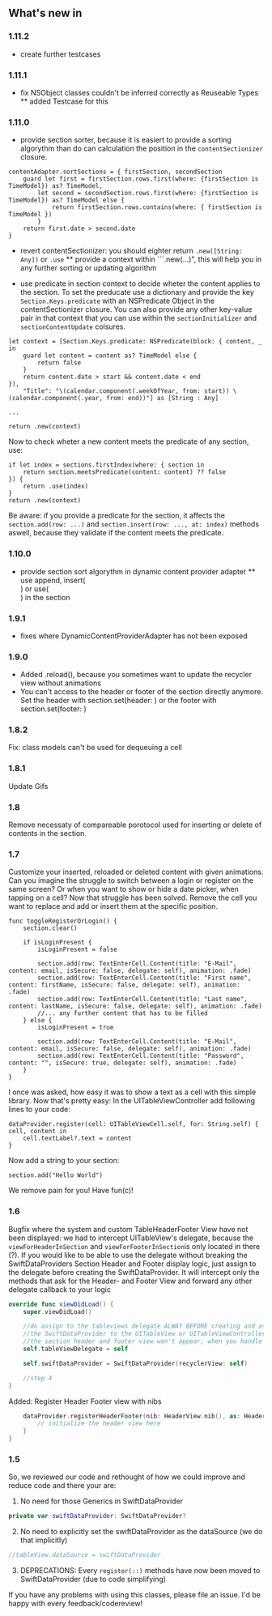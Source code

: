 ## What's new in

### 1.11.2

* create further testcases

### 1.11.1 

* fix NSObject classes couldn't be inferred correctly as Reuseable Types
** added Testcase for this

### 1.11.0

* provide section sorter, because it is easiert to provide a sorting algorythm than do can calculation the position in the ```contentSectionizer``` closure.
```
contentAdapter.sortSections = { firstSection, secondSection
    guard let first = firstSection.rows.first(where: {firstSection is TimeModel}) as? TimeModel,
        let second = secondSection.rows.first(where: {firstSection is TimeModel}) as? TimeModel else {
            return firstSection.rows.contains(where: { firstSection is TimeModel })
        }
    return first.date > second.date
}
```
* revert contentSectionizer: you should eighter return ```.new([String: Any])``` or ```.use```
** provide a context within ```.new(...)", this will help you in any further sorting or updating algorithm

* use predicate in section context to decide wheter the content applies to the section. To set the preducate use a dictionary and provide the key ```Section.Keys.predicate``` with an NSPredicate Object in the contentSectionizer closure. You can also provide any other key-value pair in that context that you can use within the ```sectionInitializer``` and ```sectionContentUpdate``` colsures.

```
let context = [Section.Keys.predicate: NSPredicate(block: { content, _ in
    guard let content = content as? TimeModel else {
        return false
    }
    return content.date > start && content.date < end
}), 
    "Title": "\(calendar.component(.weekOfYear, from: start)) \(calendar.component(.year, from: end))"] as [String : Any]

...

return .new(context)
```
Now to check wheter a new content meets the predicate of any section, use:
```
if let index = sections.firstIndex(where: { section in
    return section.meetsPredicate(content: content) ?? false
}) {
    return .use(index)
}
return .new(context)
```

Be aware: if you provide a predicate for the section, it affects the ```section.add(row: ...)``` and ```section.insert(row: ..., at: index)``` methods aswell, because they validate if the content meets the predicate.

### 1.10.0

* provide section sort algorythm in dynamic content provider adapter
** use append, insert(<section index>) or use(<section index>) in the section 

### 1.9.1

* fixes where DynamicContentProviderAdapter has not been exposed

### 1.9.0

* Added .reload(), because you sometimes want to update the recycler view without animations
* You can't access to the header or footer of the section directly anymore. Set the header with section.set(header: <Any type or model>) or the footer with section.set(footer: <Any type or model>)

### 1.8.2

Fix: class models can't be used for dequeuing a cell

### 1.8.1

Update Gifs

### 1.8

Remove necessaty of compareable porotocol used for inserting or delete of contents in the section.

### 1.7

Customize your inserted, reloaded or deleted content with given animations.
Can you imagine the struggle to switch between a login or register on the same screen? Or when you want to show or hide a date picker, when tapping on a cell? Now that struggle has been solved. Remove the cell you want to replace and add or insert them at the specific position.
```
func toggleRegisterOrLogin() {
    section.clear()

    if isLoginPresent {
        isLoginPresent = false

        section.add(row: TextEnterCell.Content(title: "E-Mail", content: email, isSecure: false, delegate: self), animation: .fade)
        section.add(row: TextEnterCell.Content(title: "First name", content: firstName, isSecure: false, delegate: self), animation: .fade)
        section.add(row: TextEnterCell.Content(title: "Last name", content: lastName, isSecure: false, delegate: self), animation: .fade)
        //... any further content that has to be filled
    } else {
        isLoginPresent = true

        section.add(row: TextEnterCell.Content(title: "E-Mail", content: email, isSecure: false, delegate: self), animation: .fade)
        section.add(row: TextEnterCell.Content(title: "Password", content: "", isSecure: true, delegate: self), animation: .fade)
    }    
}
```

I once was asked, how easy it was to show a text as a cell with this simple library. Now that's pretty easy:
In the UITableViewController add following lines to your code:
```
dataProvider.register(cell: UITableViewCell.self, for: String.self) { cell, content in
    cell.textLabel?.text = content
}
```
Now add a string to your section:
```
section.add("Hello World")
```
We remove pain for you! Have fun(c)!

### 1.6

Bugfix where the system and custom TableHeaderFooter View have not been displayed: we had to intercept UITableView's delegate, because the ```viewForHeaderInSection``` and ```viewForFooterInSection```is only located in there (?). If you would like to be able to use the delegate without breaking the SwiftDataProviders Section Header and Footer display logic, just assign to the delegate before creating the SwiftDataProvider. It will intercept only the methods that ask for the Header- and Footer View and forward any other delegate callback to your logic

```swift
override func viewDidLoad() {
    super.viewDidLoad()

    //do assign to the tableviews delegate ALWAY BEFORE creating and assigning
    //the SwiftDataProvider to the UITableView or UITableViewController, otherwhise
    //the section header and footer view won't appear, when you handle them within the SwiftDataProvider
    self.tableViewDelegate = self 

    self.swiftDataProvider = SwiftDataProvider(recyclerView: self)

    //step 4
}
```

Added:
Register Header Footer view with nibs
``` swift
    dataProvider.registerHeaderFooter(nib: HeaderView.nib(), as: HeaderView.self, for: HeaderView.HeaderContent.self) { _, _ in 
        // initialize the header view here
    }
}
```

### 1.5

So, we reviewed our code and rethought of how we could improve and reduce code and there your are:

1) No need for those Generics in SwiftDataProvider
```swift
private var swiftDataProvider: SwiftDataProvider?
```
2) No need to explicitly set the swiftDataProvider as the dataSource (we do that implicitly)
```swift
//tableView.dataSource = swiftDataProvider
```
3) DEPRECATIONS: Every ```register(::)``` methods have now been moved to SwiftDataProvider (due to code simplifying)

If you have any problems with using this classes, please file an issue. I'd be happy with every feedback/codereview!
